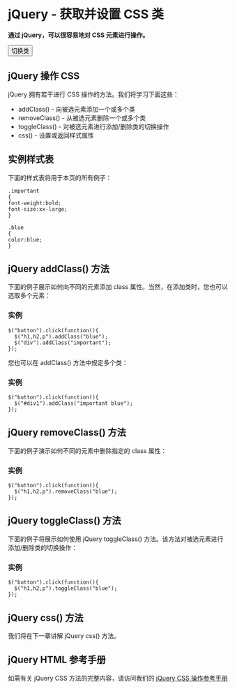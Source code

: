
# jQuery - 获取并设置 CSS 类




**通过 jQuery，可以很容易地对 CSS 元素进行操作。**

<button id="btnEx">切换类</button> <script>$(document).ready(function(){ $("#btnEx").click(function(){ $("#test").toggleClass("important"); }); });</script>

## jQuery 操作 CSS

jQuery 拥有若干进行 CSS 操作的方法。我们将学习下面这些：

*   addClass() - 向被选元素添加一个或多个类
*   removeClass() - 从被选元素删除一个或多个类
*   toggleClass() - 对被选元素进行添加/删除类的切换操作
*   css() - 设置或返回样式属性

## 实例样式表

下面的样式表将用于本页的所有例子：

```
.important
{
font-weight:bold;
font-size:xx-large;
}

.blue
{
color:blue;
}

```

## jQuery addClass() 方法

下面的例子展示如何向不同的元素添加 class 属性。当然，在添加类时，您也可以选取多个元素：

### 实例

```
$("button").click(function(){
  $("h1,h2,p").addClass("blue");
  $("div").addClass("important");
});

```



您也可以在 addClass() 方法中规定多个类：

### 实例

```
$("button").click(function(){
  $("#div1").addClass("important blue");
});

```



## jQuery removeClass() 方法

下面的例子演示如何不同的元素中删除指定的 class 属性：

### 实例

```
$("button").click(function(){
  $("h1,h2,p").removeClass("blue");
});

```



## jQuery toggleClass() 方法

下面的例子将展示如何使用 jQuery toggleClass() 方法。该方法对被选元素进行添加/删除类的切换操作：

### 实例

```
$("button").click(function(){
  $("h1,h2,p").toggleClass("blue");
});

```



## jQuery css() 方法

我们将在下一章讲解 jQuery css() 方法。

## jQuery HTML 参考手册

如需有关 jQuery CSS 方法的完整内容，请访问我们的 [jQuery CSS 操作参考手册](/jquery/jquery_ref_css.asp "jQuery 参考手册 - CSS 操作")




